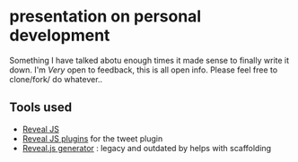 # presentation on personal development
Something I have talked abotu enough times it made sense to finally write it down. I'm *Very* open to feedback, this is all open info. Please feel free to clone/fork/ do whatever.. 



## Tools used
- [Reveal JS](https://revealjs.com/markdown/)
- [Reveal JS plugins](https://github.com/rajgoel/reveal.js-plugins) for the tweet plugin
- [Reveal.js generator](https://github.com/slara/generator-reveal) : legacy and outdated by helps with scaffolding
